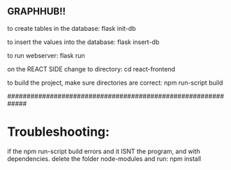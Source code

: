 <h2>GRAPHHUB!!</h2>

to create tables in the database:
flask init-db

to insert the values into the database:
flask insert-db

to run webserver:
flask run



on the REACT SIDE change to directory:
cd react-frontend

to build the project, make sure directories are correct:
npm run-script build

#############################################################
<h1>Troubleshooting:</h1>

if the npm run-script build errors and it ISNT the program, and with dependencies.
delete the folder node-modules
and run:
npm install


